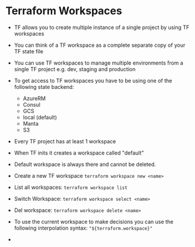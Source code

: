 # Terraform Workspaces
- TF allows you to create multiple instance of a single project by using TF workspaces
- You can think of a TF workspace as a complete separate copy of your TF state file
- You can use TF workspaces to manage multiple environments from a single TF project e.g. dev, staging and production
- To get access to TF workspaces you have to be using one of the following state backend:
  - AzureRM
  - Consul
  - GCS
  - local (default)
  - Manta
  - S3

- Every TF project has at least 1 workspace
- When TF inits it creates a workspace called "default"
- Default workspace is always there and cannot be deleted.


- Create a new TF workspace `terraform workspace new <name>`
- List all workspaces: `terraform workspace list`
- Switch Workspace: `terraform workspace select <name>`
- Del workspace: `terraform workspace delete <name>`

- To use the current workspace to make decisions you can use the following interpolation syntax: `"${terraform.workspace}"`
- 